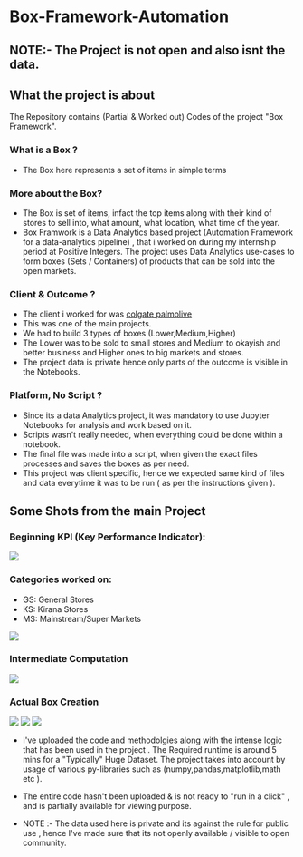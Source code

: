 # Box-Framework-Automation

## NOTE:- The Project is not open and also isnt the data.

## What the project is about
The Repository contains (Partial & Worked out) Codes of the project "Box Framework".

### What is a Box ?
- The Box here represents a set of items in simple terms

### More about the Box?
- The Box is set of items, infact the top items along with their kind of stores to sell into, what amount, what location, what time of the year.
- Box Framwork is a Data Analytics based project (Automation Framework for a data-analytics pipeline) , that i worked on during my internship period at Positive Integers. The project uses Data Analytics use-cases to form boxes (Sets / Containers) of products that can be sold into the open markets.

### Client & Outcome ?
- The client i worked for was [colgate palmolive](https://www.colgatepalmolive.com/en-us)
- This was one of the main projects.
- We had to build 3 types of boxes (Lower,Medium,Higher)
- The Lower was to be sold to small stores and Medium to okayish and better business and Higher ones to big markets and stores.
- The project data is private hence only parts of the outcome is visible in the Notebooks.

### Platform, No Script ?
- Since its a data Analytics project, it was mandatory to use Jupyter Notebooks for analysis and work based on it.
- Scripts wasn't really needed, when everything could be done within a notebook.
- The final file was made into a script, when given the exact files processes and saves the boxes as per need.
- This project was client specific, hence we expected same kind of files and data everytime it was to be run ( as per the instructions given ).

## Some Shots from the main Project

### Beginning KPI (Key Performance Indicator):
<img src="https://github.com/reekithak/Box-Framework-Automation/blob/master/image/1.kpi.JPG">

### Categories worked on:
- GS: General Stores
- KS: Kirana Stores
- MS: Mainstream/Super Markets
<img src="https://github.com/reekithak/Box-Framework-Automation/blob/master/image/2.category.JPG">

### Intermediate Computation
<img src="https://github.com/reekithak/Box-Framework-Automation/blob/master/image/3.average.JPG">

### Actual Box Creation
<img src="https://github.com/reekithak/Box-Framework-Automation/blob/master/image/4.boxbegins.JPG">
<img src="https://github.com/reekithak/Box-Framework-Automation/blob/master/image/5.boxintermediate.JPG">
<img src="https://github.com/reekithak/Box-Framework-Automation/blob/master/image/5.boxfinal.JPG">

- I've uploaded the code and methodolgies along with the intense logic that has been used in the project . The Required runtime is around 5 mins for a "Typically" Huge Dataset. The project takes into account by usage of various py-libraries such as (numpy,pandas,matplotlib,math etc ).

- The entire code hasn't been uploaded & is not ready to "run in a click" , and is partially available for viewing purpose. 

- NOTE :- The data used here is private and its against the rule for public use , hence I've made sure that its not openly available / visible to open community.
